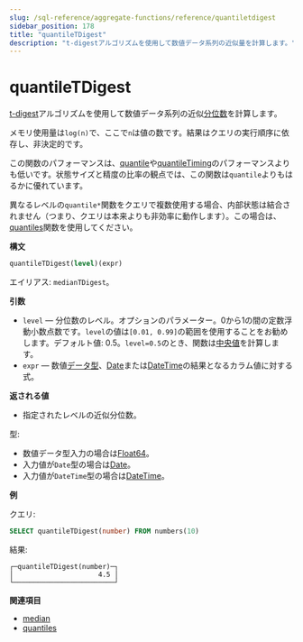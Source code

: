 ```yaml
---
slug: /sql-reference/aggregate-functions/reference/quantiletdigest
sidebar_position: 178
title: "quantileTDigest"
description: "t-digestアルゴリズムを使用して数値データ系列の近似量を計算します。"
---
```



# quantileTDigest

[t-digest](https://github.com/tdunning/t-digest/blob/master/docs/t-digest-paper/histo.pdf)アルゴリズムを使用して数値データ系列の近似[分位数](https://en.wikipedia.org/wiki/Quantile)を計算します。

メモリ使用量は`log(n)`で、ここで`n`は値の数です。結果はクエリの実行順序に依存し、非決定的です。

この関数のパフォーマンスは、[quantile](../../../sql-reference/aggregate-functions/reference/quantile.md#quantile)や[quantileTiming](../../../sql-reference/aggregate-functions/reference/quantiletiming.md#quantiletiming)のパフォーマンスよりも低いです。状態サイズと精度の比率の観点では、この関数は`quantile`よりもはるかに優れています。

異なるレベルの`quantile*`関数をクエリで複数使用する場合、内部状態は結合されません（つまり、クエリは本来よりも非効率に動作します）。この場合は、[quantiles](../../../sql-reference/aggregate-functions/reference/quantiles.md#quantiles)関数を使用してください。

**構文**

``` sql
quantileTDigest(level)(expr)
```

エイリアス: `medianTDigest`。

**引数**

- `level` — 分位数のレベル。オプションのパラメーター。0から1の間の定数浮動小数点数です。`level`の値は`[0.01, 0.99]`の範囲を使用することをお勧めします。デフォルト値: 0.5。`level=0.5`のとき、関数は[中央値](https://en.wikipedia.org/wiki/Median)を計算します。
- `expr` — 数値[データ型](../../../sql-reference/data-types/index.md#data_types)、[Date](../../../sql-reference/data-types/date.md)または[DateTime](../../../sql-reference/data-types/datetime.md)の結果となるカラム値に対する式。

**返される値**

- 指定されたレベルの近似分位数。

型:

- 数値データ型入力の場合は[Float64](../../../sql-reference/data-types/float.md)。
- 入力値が`Date`型の場合は[Date](../../../sql-reference/data-types/date.md)。
- 入力値が`DateTime`型の場合は[DateTime](../../../sql-reference/data-types/datetime.md)。

**例**

クエリ:

``` sql
SELECT quantileTDigest(number) FROM numbers(10)
```

結果:

``` text
┌─quantileTDigest(number)─┐
│                     4.5 │
└─────────────────────────┘
```

**関連項目**

- [median](../../../sql-reference/aggregate-functions/reference/median.md#median)
- [quantiles](/sql-reference/aggregate-functions/reference/quantiles)
